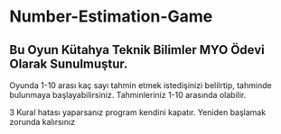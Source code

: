 # Number-Estimation-Game
## Bu Oyun Kütahya Teknik Bilimler MYO Ödevi Olarak Sunulmuştur.

Oyunda 1-10 arası kaç sayı tahmin etmek istedişinizi belilrtip,
tahminde bulunmaya başlayabilirsiniz. Tahminleriniz 1-10 arasında olabilir.

3 Kural hatası yaparsanız program kendini kapatır. 
Yeniden başlamak zorunda kalırsınız
